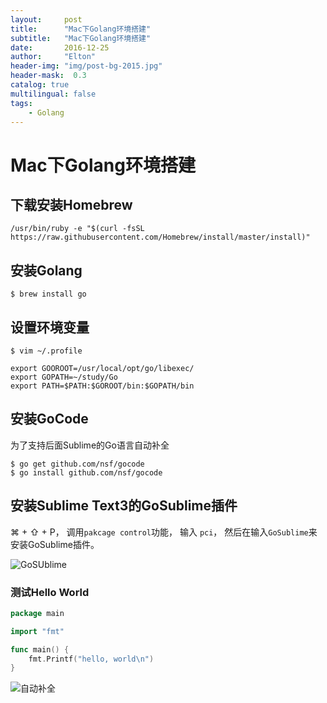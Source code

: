```yaml
---
layout:     post
title:      "Mac下Golang环境搭建"
subtitle:   "Mac下Golang环境搭建"
date:       2016-12-25
author:     "Elton"
header-img: "img/post-bg-2015.jpg"
header-mask:  0.3
catalog: true
multilingual: false
tags:
    - Golang
---
```


# Mac下Golang环境搭建
## 下载安装Homebrew

```
/usr/bin/ruby -e "$(curl -fsSL https://raw.githubusercontent.com/Homebrew/install/master/install)"
```

## 安装Golang

```Shell
$ brew install go
```

## 设置环境变量

```Shell
$ vim ~/.profile

export GOOROOT=/usr/local/opt/go/libexec/
export GOPATH=~/study/Go
export PATH=$PATH:$GOROOT/bin:$GOPATH/bin
```

## 安装GoCode
为了支持后面Sublime的Go语言自动补全

```
$ go get github.com/nsf/gocode
$ go install github.com/nsf/gocode
```

## 安装Sublime Text3的GoSublime插件

⌘ + ⇧ + P， 调用```pakcage control```功能， 输入 ```pci```， 然后在输入```GoSublime```来安装GoSublime插件。

![GoSUblime](http://www.vckai.com/static/up/image/20150505/1432353719.png)

### 测试Hello World

```Go
package main

import "fmt"

func main() {
    fmt.Printf("hello, world\n")
}
```

![自动补全](http://www.vckai.com/static/up/image/20150505/1432354894.png)
